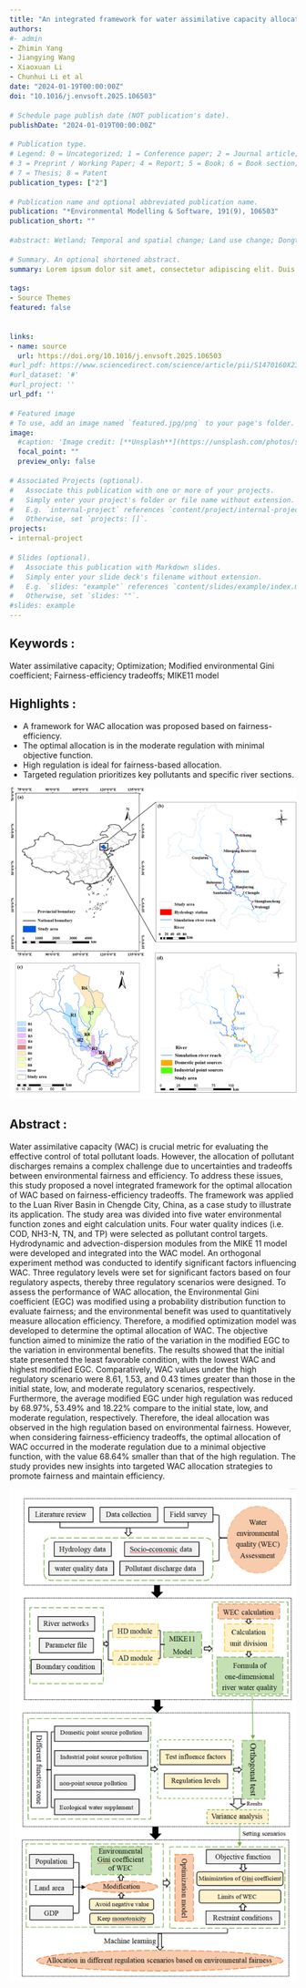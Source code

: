 ```yaml
---
title: "An integrated framework for water assimilative capacity allocation based on environmental fairness-efficiency tradeoffs with a modified optimization model in a river basin. Environmental Modelling & Software"
authors:
#- admin
- Zhimin Yang
- Jiangying Wang
- Xiaoxuan Li
- Chunhui Li et al
date: "2024-01-19T00:00:00Z"
doi: "10.1016/j.envsoft.2025.106503"

# Schedule page publish date (NOT publication's date).
publishDate: "2024-01-019T00:00:00Z"

# Publication type.
# Legend: 0 = Uncategorized; 1 = Conference paper; 2 = Journal article;
# 3 = Preprint / Working Paper; 4 = Report; 5 = Book; 6 = Book section;
# 7 = Thesis; 8 = Patent
publication_types: ["2"]

# Publication name and optional abbreviated publication name.
publication: "*Environmental Modelling & Software, 191(9), 106503"
publication_short: ""

#abstract: Wetland; Temporal and spatial change; Land use change; Dongting Lake Basin

# Summary. An optional shortened abstract.
summary: Lorem ipsum dolor sit amet, consectetur adipiscing elit. Duis posuere tellus ac convallis placerat. Proin tincidunt magna sed ex sollicitudin condimentum.

tags:
- Source Themes
featured: false


links:
- name: source
  url: https://doi.org/10.1016/j.envsoft.2025.106503
#url_pdf: https://www.sciencedirect.com/science/article/pii/S1470160X23010452/pdf
#url_dataset: '#'
#url_project: ''
url_pdf: ''

# Featured image
# To use, add an image named `featured.jpg/png` to your page's folder. 
image:
  #caption: 'Image credit: [**Unsplash**](https://unsplash.com/photos/s9CC2SKySJM)'
  focal_point: ""
  preview_only: false

# Associated Projects (optional).
#   Associate this publication with one or more of your projects.
#   Simply enter your project's folder or file name without extension.
#   E.g. `internal-project` references `content/project/internal-project/index.md`.
#   Otherwise, set `projects: []`.
projects:
- internal-project

# Slides (optional).
#   Associate this publication with Markdown slides.
#   Simply enter your slide deck's filename without extension.
#   E.g. `slides: "example"` references `content/slides/example/index.md`.
#   Otherwise, set `slides: ""`.
#slides: example
---
```



## Keywords :
Water assimilative capacity; Optimization; Modified environmental Gini coefficient; Fairness-efficiency tradeoffs; MIKE11 model

## Highlights :
- A framework for WAC allocation was proposed based on fairness-efficiency.
- The optimal allocation is in the moderate regulation with minimal objective function.
- High regulation is ideal for fairness-based allocation.
- Targeted regulation prioritizes key pollutants and specific river sections.

![png](./index_2_0.png)


## Abstract :
Water assimilative capacity (WAC) is crucial metric for evaluating the effective control of total pollutant loads. However, the allocation of pollutant discharges remains a complex challenge due to uncertainties and tradeoffs between environmental fairness and efficiency. To address these issues, this study proposed a novel integrated framework for the optimal allocation of WAC based on fairness-efficiency tradeoffs. The framework was applied to the Luan River Basin in Chengde City, China, as a case study to illustrate its application. The study area was divided into five water environmental function zones and eight calculation units. Four water quality indices (i.e. COD, NH3-N, TN, and TP) were selected as pollutant control targets. Hydrodynamic and advection-dispersion modules from the MIKE 11 model were developed and integrated into the WAC model. An orthogonal experiment method was conducted to identify significant factors influencing WAC. Three regulatory levels were set for significant factors based on four regulatory aspects, thereby three regulatory scenarios were designed. To assess the performance of WAC allocation, the Environmental Gini coefficient (EGC) was modified using a probability distribution function to evaluate fairness; and the environmental benefit was used to quantitatively measure allocation efficiency. Therefore, a modified optimization model was developed to determine the optimal allocation of WAC. The objective function aimed to minimize the ratio of the variation in the modified EGC to the variation in environmental benefits. The results showed that the initial state presented the least favorable condition, with the lowest WAC and highest modified EGC. Comparatively, WAC values under the high regulatory scenario were 8.61, 1.53, and 0.43 times greater than those in the initial state, low, and moderate regulatory scenarios, respectively. Furthermore, the average modified EGC under high regulation was reduced by 68.97%, 53.49% and 18.22% compare to the initial state, low, and moderate regulation, respectively. Therefore, the ideal allocation was observed in the high regulation based on environmental fairness. However, when considering fairness-efficiency tradeoffs, the optimal allocation of WAC occurred in the moderate regulation due to a minimal objective function, with the value 68.64% smaller than that of the high regulation. The study provides new insights into targeted WAC allocation strategies to promote fairness and maintain efficiency.

![png](./index_1_0.png)

